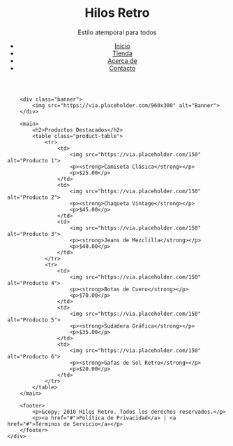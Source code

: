 <!DOCTYPE html>
<html lang="es">
<head>
    <meta charset="UTF-8">
    <meta name="viewport" content="width=device-width, initial-scale=1.0">
    <title>Las Ropas Recicladas</title>
    <link rel="stylesheet" href="styles.css">
</head>
<body>
    <div class="container">
        <header>
            <div class="logo">
                <h1>Hilos Retro</h1>
                <p>Estilo atemporal para todos</p>
            </div>
            <nav>
                <ul>
                    <li><a href="#home">Inicio</a></li>
                    <li><a href="#shop">Tienda</a></li>
                    <li><a href="#about">Acerca de</a></li>
                    <li><a href="#contact">Contacto</a></li>
                </ul>
            </nav>
        </header>

        <div class="banner">
            <img src="https://via.placeholder.com/960x300" alt="Banner">
        </div>

        <main>
            <h2>Productos Destacados</h2>
            <table class="product-table">
                <tr>
                    <td>
                        <img src="https://via.placeholder.com/150" alt="Producto 1">
                        <p><strong>Camiseta Clásica</strong></p>
                        <p>$25.00</p>
                    </td>
                    <td>
                        <img src="https://via.placeholder.com/150" alt="Producto 2">
                        <p><strong>Chaqueta Vintage</strong></p>
                        <p>$45.00</p>
                    </td>
                    <td>
                        <img src="https://via.placeholder.com/150" alt="Producto 3">
                        <p><strong>Jeans de Mezclilla</strong></p>
                        <p>$40.00</p>
                    </td>
                </tr>
                <tr>
                    <td>
                        <img src="https://via.placeholder.com/150" alt="Producto 4">
                        <p><strong>Botas de Cuero</strong></p>
                        <p>$70.00</p>
                    </td>
                    <td>
                        <img src="https://via.placeholder.com/150" alt="Producto 5">
                        <p><strong>Sudadera Gráfica</strong></p>
                        <p>$35.00</p>
                    </td>
                    <td>
                        <img src="https://via.placeholder.com/150" alt="Producto 6">
                        <p><strong>Gafas de Sol Retro</strong></p>
                        <p>$20.00</p>
                    </td>
                </tr>
            </table>
        </main>

        <footer>
            <p>&copy; 2010 Hilos Retro. Todos los derechos reservados.</p>
            <p><a href="#">Política de Privacidad</a> | <a href="#">Términos de Servicio</a></p>
        </footer>
    </div>
</body>
</html>
